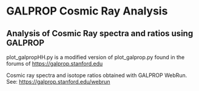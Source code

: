 # GALPROP Cosmic Ray Analysis
## Analysis of Cosmic Ray spectra and ratios using GALPROP

plot_galpropHH.py is a modified version of plot_galprop.py found in the forums of https://galprop.stanford.edu


Cosmic ray spectra and isotope ratios obtained with GALPROP WebRun. See: https://galprop.stanford.edu/webrun
